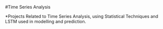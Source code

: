 #Time Series Analysis

*Projects Related to Time Series Analysis, using Statistical Techniques and LSTM used in modelling and prediction.

